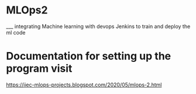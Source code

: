 # MLOps2 

___ integrating Machine learning with devops Jenkins to train and deploy the ml code

# Documentation for setting up the program visit

https://iiec-mlops-projects.blogspot.com/2020/05/mlops-2.html 